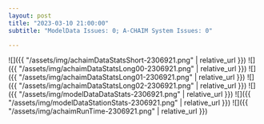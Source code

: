 ```yaml
---
layout: post
title: "2023-03-10 21:00:00"
subtitle: "ModelData Issues: 0; A-CHAIM System Issues: 0"

---
```


![]({{ "/assets/img/achaimDataStatsShort-2306921.png" | relative_url }})
![]({{ "/assets/img/achaimDataStatsLong00-2306921.png" | relative_url }})
![]({{ "/assets/img/achaimDataStatsLong01-2306921.png" | relative_url }})
![]({{ "/assets/img/achaimDataStatsLong02-2306921.png" | relative_url }})
![]({{ "/assets/img/modelDataDataStats-2306921.png" | relative_url }})
![]({{ "/assets/img/modelDataStationStats-2306921.png" | relative_url }})
![]({{ "/assets/img/achaimRunTime-2306921.png" | relative_url }})



